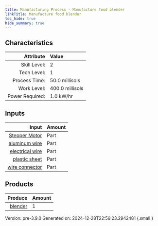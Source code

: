 ```yaml
---
title: Manufacturing Process - Manufacture food blender
linkTitle: Manufacture food blender
toc_hide: true
hide_summary: true
---
```



## Characteristics

| Attribute      | Value |
|--------:|:------|
|Skill Level:|2|
|Tech Level:|1|
|Process Time:|50.0 millisols|
|Work Level:|400.0 millisols|
|Power Required:|1.0 kW/hr|

## Inputs

| Input      | Amount |
|--------:|:------|
|[Stepper Motor](/docs/definitions/part/stepper-motor)|Part|1|
|[aluminum wire](/docs/definitions/part/aluminum-wire)|Part|1|
|[electrical wire](/docs/definitions/part/electrical-wire)|Part|1|
|[plastic sheet](/docs/definitions/part/plastic-sheet)|Part|1|
|[wire connector](/docs/definitions/part/wire-connector)|Part|5|

## Products


| Produce      | Amount |
|--------:|:------|
|[blender](/docs/definitions/part/blender)|1|


Version: pre-3.9.0 Generated on: 2024-12-28T22:56:23.2942481
{.small }

